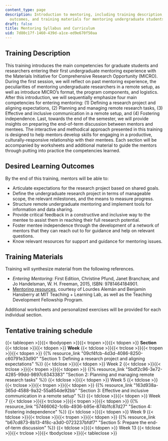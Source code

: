 ```yaml
---
content_type: page
description: Introduction to mentoring, including training description, desired learning
  outcomes, and training materials for mentoring undergraduate students.
draft: false
title: Mentoring Syllabus and Curriculum
uid: 7d80c17f-1460-439d-a1ce-ed9e670f50aa
---
```

## Training Description

This training introduces the main competencies for graduate students and researchers entering their first undergraduate mentoring experience with the Materials Initiative for Comprehensive Research Opportunity (MICRO). During the first session, we will reflect on past mentoring experience, the peculiarities of mentoring undergraduate researchers in a remote setup, as well as introduce MICRO’s format, the program components, and logistics. After this introduction, we will sequentially emphasize four main competencies for entering mentoring: (1) Defining a research project and aligning expectations, (2) Planning and managing remote research tasks, (3) Effective and inclusive communication in a remote setup, and (4) Fostering independence. Last, towards the end of the semester, we will provide insights on preparing the end-of-term discussion between mentors and mentees. The interactive and methodical approach presented in this training is designed to help mentors develop skills for engaging in a productive, culturally-responsive relationship with their mentees. Each section will be accompanied by worksheets and additional material to guide the mentors through putting into practice the competencies learned. 

## Desired Learning Outcomes

By the end of this training, mentors will be able to:

- Articulate expectations for the research project based on shared goals.
- Define the undergraduate research project in terms of manageable scope, the relevant milestones, and the means to measure progress.
- Structure remote undergraduate mentoring and implement tools for information and data sharing.
- Provide critical feedback in a constructive and inclusive way to the mentee to assist them in reaching their full research potential.
- Foster mentee independence through the development of a network of mentors that they can reach out to for guidance and help on relevant questions.
- Know relevant resources for support and guidance for mentoring issues.

## Training Materials

Training will synthesize material from the following references.

- *Entering Mentoring*: First Edition, Christine Pfund, Janet Branchaw, and Jo Handelsman, W. H. Freeman, 2015, ISBN: 9781464184901.
- [Mentoring resources](https://docs.google.com/document/d/137giDqegr-fVoXL0SrcomfxTMcME3vJVgjDCK5Lrdpc/edit), courtesy of Lourdes Alemán and Benjamin Hansberry at MIT Teaching + Learning Lab, as well as the Teaching Development Fellowship Program.

Additional worksheets and personalized exercises will be provided for each individual section.

## Tentative training schedule

{{< tableopen >}}{{< tbodyopen >}}{{< tropen >}}{{< tdopen >}}
**Section**
{{< tdclose >}}{{< tdopen >}}
**Week**
{{< tdclose >}}{{< trclose >}}{{< tropen >}}{{< tdopen >}}
{{% resource_link "09cf4fcb-4d3d-4086-8250-c60791e33d90" "Section 1: Defining a research project and aligning expectations" %}}
{{< tdclose >}}{{< tdopen >}}
Week 2
{{< tdclose >}}{{< trclose >}}{{< tropen >}}{{< tdopen >}}
{{% resource_link "5bdf2c96-3e72-4285-99dd-9897c6343383" "Section 2: Planning and managing remote research tasks" %}}
{{< tdclose >}}{{< tdopen >}}
Week 5
{{< tdclose >}}{{< trclose >}}{{< tropen >}}{{< tdopen >}}
{{% resource_link "163d938a-365d-4588-9a32-55a854de92bb" "Section 3: Effective and inclusive communication in a remote setup" %}}
{{< tdclose >}}{{< tdopen >}}
Week 7
{{< tdclose >}}{{< trclose >}}{{< tropen >}}{{< tdopen >}}
{{% resource_link "57466062-1c6b-4936-b95e-874b1fc87d27" "Section 4: Fostering independence" %}}
{{< tdclose >}}{{< tdopen >}}
Week 9
{{< tdclose >}}{{< trclose >}}{{< tropen >}}{{< tdopen >}}
{{% resource_link "b67cd873-8b13-4f8c-a3d0-0723237bfdf7" "Section 5: Prepare the end-of-term discussion" %}}
{{< tdclose >}}{{< tdopen >}}
Week 13
{{< tdclose >}}{{< trclose >}}{{< tbodyclose >}}{{< tableclose >}}